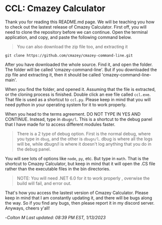 # CCL: Cmazey Calculator

Thank you for reading this README.md page. We will be teaching you how to check out the lastest release of Cmazey Calculator. First off, you will need to clone the repository before we can continue. Open the terminal application, and copy, and paste the following command below.

> You can also download the zip file too, and extracting it
```
git clone https://github.com/cmazey/cmazey-command-line.git
```

After you have downloaded the whole source. Find it, and open the folder. The folder will be called 'cmazey-command-line'. But if you downloaded the zip file and extracting it, then it should be called 'cmazey-command-line-main'.

When you find the folder, and opened it. Assuming that the file is extracted, or the cloning process is finished. Double click an exe file called `ccl.exe`. That file is used as a shortcut to `ccl.py`. Please keep in mind that you will need python in your operating system for it to work properly.

When you head to the terms agreement. DO NOT TYPE IN YES AND CONTINUE. Instead, type in `dbugn/l`. This is a shortcut to the debug panel that I have made for to access different modules faster.
> There is a 2 type of debug option. First is the normal debug, where you type in `dbug`, and the other is `dbugn/l`. dbug is where all the logs will be, while dbugn/l is where it doesn't log anything that you do in the debug panel.

You will see lots of options like `node`, `py`, etc. But type in `math`. That is the shortcut to Cmazey Calculator, but keep in mind that it will open the .CS file rather than the executable files in the bin directories. 
> NOTE: You will need .NET 6.0 for it to work properly , overwise the build will fail, and error out.

That's how you access the lastest version of Cmazey Calculator. Please keep in mind that I am constantly updating it, and there will be bugs along the way. So if you find any bugs, then please report it in my discord server. Anyways, cheers y'all!

-*Colton M*
*Last updated: 08:39 PM EST, 1/13/2023*
